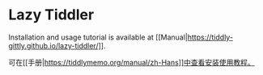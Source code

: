 # Lazy Tiddler

Installation and usage tutorial is available at [[Manual|https://tiddly-gittly.github.io/lazy-tiddler/]].

可在[[手册|https://tiddlymemo.org/manual/zh-Hans]]中查看安装使用教程。